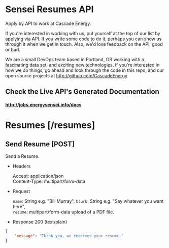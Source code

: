 # Sensei Resumes API
Apply by API to work at Cascade Energy.

If you're interested in working with us, put yourself at the top of our list
by applying via API. If you write some code to do it, perhaps you can show us through
it when we get in touch. Also, we'd love feedback on the API, good or bad.

We are a small DevOps team based in Portland, OR working with a fascinating data set, and
exciting new technologies. If you're interested in how we do things, go ahead and look through the code in
this repo, and our open source projects at http://github.com/CascadeEnergy

## Check the Live API's Generated Documentation
#### http://jobs.energysensei.info/docs

# Resumes [/resumes]
## Send Resume [POST]
Send a Resume.

+ Headers
    
    Accept: application/json  
    Content-Type: multipart/form-data

+ Request

    `name`: String e.g. "Bill Murray",
    `blurb`: String e.g. "Say whatever you want here",  
    `resume`: multipart/form-data upload of a PDF file.

+ Response 200 (text/plain)

```json
{
    "message": "Thank you, we received your resume."
}
```
